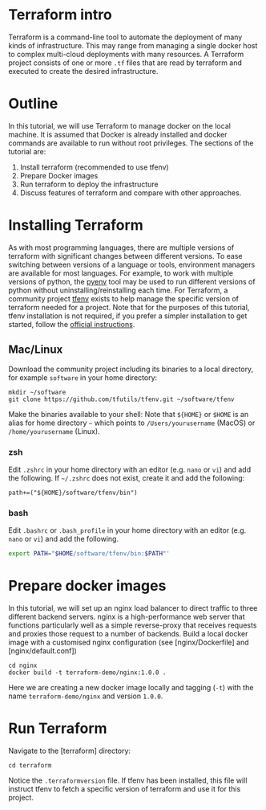 Terraform intro
===
Terraform is a command-line tool to automate the deployment of many kinds of infrastructure.
This may range from managing a single docker host to complex multi-cloud deployments with many resources.
A Terraform project consists of one or more ```.tf``` files that are read by terraform and executed to create the desired infrastructure.

# Outline
In this tutorial, we will use Terraform to manage docker on the local machine.
It is assumed that Docker is already installed and docker commands are available to run without root privileges.
The sections of the tutorial are:
1. Install terraform (recommended to use tfenv)
2. Prepare Docker images
3. Run terraform to deploy the infrastructure
4. Discuss features of terraform and compare with other approaches.

# Installing Terraform
As with most programming languages, there are multiple versions of terraform with significant changes between different versions.
To ease switching between versions of a language or tools, environment managers are available for most languages.
For example, to work with multiple versions of python, the [pyenv](https://github.com/pyenv/pyenv) tool may be used to run different versions of python without uninstalling/reinstalling each time.
For Terraform, a community project [tfenv](https://github.com/tfutils/tfenv) exists to help manage the specific version of terraform needed for a project.
Note that for the purposes of this tutorial, tfenv installation is not required, if you prefer a simpler installation to get started, follow the [official instructions](https://learn.hashicorp.com/tutorials/terraform/install-cli).

## Mac/Linux
Download the community project including its binaries to a local directory, for example ```software``` in your home directory:
```shell
mkdir ~/software
git clone https://github.com/tfutils/tfenv.git ~/software/tfenv
```
Make the binaries available to your shell:
Note that ```${HOME}``` or ```$HOME``` is an alias for home directory ```~``` which points to ```/Users/yourusername``` (MacOS) or ```/home/yourusername``` (Linux).
### zsh
Edit ```.zshrc``` in your home directory with an editor (e.g. ```nano``` or ```vi```) and add the following.
If ```~/.zshrc``` does not exist, create it and add the following:
```shell
path+=("${HOME}/software/tfenv/bin")
```
### bash
Edit ```.bashrc``` or ```.bash_profile``` in your home directory with an editor (e.g. ```nano``` or ```vi```) and add the following.
```bash
export PATH="$HOME/software/tfenv/bin:$PATH"'
```

# Prepare docker images
In this tutorial, we will set up an nginx load balancer to direct traffic to three different backend servers.
nginx is a high-performance web server that functions particularly well as a simple reverse-proxy that receives requests and proxies those request to a number of backends.
Build a local docker image with a customised nginx configuration (see [nginx/Dockerfile] and [nginx/default.conf])
```shell
cd nginx
docker build -t terraform-demo/nginx:1.0.0 .
```
Here we are creating a new docker image locally and tagging (```-t```) with the name ```terraform-demo/nginx``` and version ```1.0.0```.

# Run Terraform
Navigate to the [terraform] directory:
```shell
cd terraform
```
Notice the ```.terraformversion``` file.  If tfenv has been installed, this file will instruct tfenv to fetch a specific version of terraform and use it for this project.

